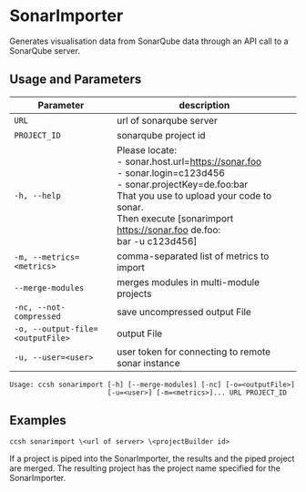 # SonarImporter

Generates visualisation data from SonarQube data through an API call to a SonarQube server.

## Usage and Parameters

| Parameter                        | description                                                                                                                                                                                                                                          |
|----------------------------------|------------------------------------------------------------------------------------------------------------------------------------------------------------------------------------------------------------------------------------------------------|
| `URL`                            | url of sonarqube server                                                                                                                                                                                                                              |
| `PROJECT_ID`                     | sonarqube project id                                                                                                                                                                                                                                 |
| `-h, --help`                     | Please locate:<br/> - sonar.host.url=https://sonar.foo<br/> - sonar.login=c123d456<br/> - sonar.projectKey=de.foo:bar<br/> That you use to upload your code to sonar.<br/> Then execute [sonarimport https://sonar.foo de.foo:<br/> bar -u c123d456] |
| `-m, --metrics=<metrics>`        | comma-separated list of metrics to import                                                                                                                                                                                                            |
| `--merge-modules`                | merges modules in multi-module projects                                                                                                                                                                                                              |
| `-nc, --not-compressed`          | save uncompressed output File                                                                                                                                                                                                                        |
| `-o, --output-file=<outputFile>` | output File                                                                                                                                                                                                                                          |
| `-u, --user=<user>`              | user token for connecting to remote sonar instance                                                                                                                                                                                                   |

```
Usage: ccsh sonarimport [-h] [--merge-modules] [-nc] [-o=<outputFile>]
                        [-u=<user>] [-m=<metrics>]... URL PROJECT_ID
```

## Examples

```
ccsh sonarimport \<url of server> \<projectBuilder id>
```

If a project is piped into the SonarImporter, the results and the piped project are merged.
The resulting project has the project name specified for the SonarImporter.
